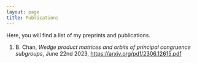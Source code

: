 ```yaml
---
layout: page
title: Publications
---
```

Here, you will find a list of my preprints and publications.

1. B. Chan, <i>Wedge product matrices and orbits of principal congruence subgroups</i>, June 22nd 2023, <a href="https://arxiv.org/pdf/2306.12615.pdf">https://arxiv.org/pdf/2306.12615.pdf</a></br>

